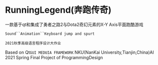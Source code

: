 # RunningLegend(奔跑传奇)

一款基于qt和集成了勇者之路2与Dota2奇幻元素的X-Y Axis平面跑酷游戏

`Sound``Animation``Keyboard jump and spurt`

`2021秋季高级语言程序设计大作业`




Based on Qt`GUI MEDUIA FRAMEWORK`
NKU(NanKai University,Tianjin,China)AI 2021 Spring 
Final Project of ProgrammingDesign
